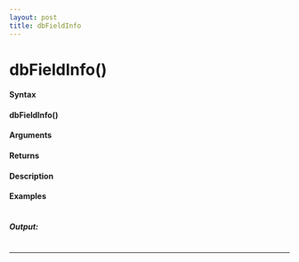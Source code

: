 ```yaml
---
layout: post
title: dbFieldInfo
---
```


# dbFieldInfo()


#### Syntax

#### dbFieldInfo()

#### Arguments

#### Returns

#### Description

#### Examples

```

```

##### Output:

```

```

---